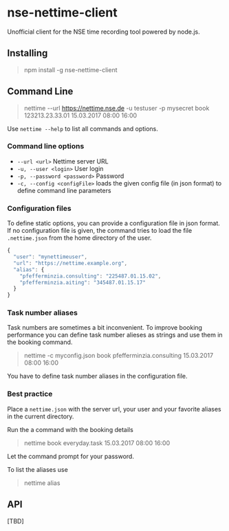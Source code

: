 # nse-nettime-client
Unofficial client for the NSE time recording tool powered by node.js.


## Installing
> npm install -g nse-nettime-client

## Command Line

> nettime --url https://nettime.nse.de -u testuser -p mysecret book 123213.23.33.01 15.03.2017 08:00 16:00

Use `nettime --help` to list all commands and options.

### Command line options

* `--url <url>` Nettime server URL
* `-u, --user <login>` User login
* `-p, --password <password>` Password
* `-c, --config <configFile>` loads the given config file (in json format) to define command line parameters

### Configuration files

To define static options, you can provide a configuration file in json format.
If no configuration file is given, the command tries to load the file `.nettime.json` from the home directory of the user.

```javascript
{
  "user": "mynettimeuser",
  "url": "https://nettime.example.org",
  "alias": {
    "pfefferminzia.consulting": "225487.01.15.02",
    "pfefferminzia.aiting": "345487.01.15.17"
  }
}
```

### Task number aliases

Task numbers are sometimes a bit inconvenient.
To improve booking performance you can define task number alieses as strings and use them in the booking command.

> nettime -c myconfig.json book pfefferminzia.consulting 15.03.2017 08:00 16:00

You have to define task number aliases in the configuration file.

### Best practice

Place a `nettime.json` with the server url, your user and your favorite aliases in the current directory.

Run the a command with the booking details

> nettime book everyday.task 15.03.2017 08:00 16:00

Let the command prompt for your password.

To list the aliases use
> nettime alias

## API
[TBD]
